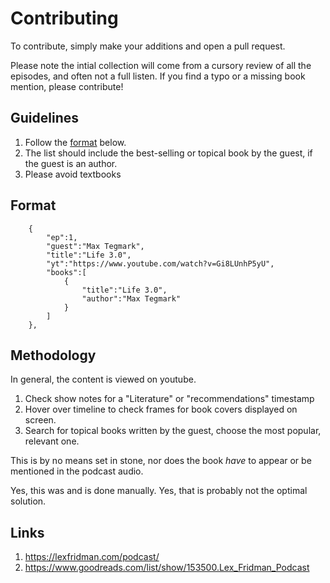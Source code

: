 # Contributing

To contribute, simply make your additions and open a pull request.

Please note the intial collection will come from a cursory review of all the episodes, and often not a full listen. If you find a typo or a missing book mention, please contribute!

## Guidelines

1. Follow the [format](#format) below.
2. The list should include the best-selling or topical book by the guest, if the guest is an author.
3. Please avoid textbooks

## Format
```
	{
		"ep":1,
		"guest":"Max Tegmark",
		"title":"Life 3.0",
		"yt":"https://www.youtube.com/watch?v=Gi8LUnhP5yU",
		"books":[
			{
				"title":"Life 3.0",
				"author":"Max Tegmark"
			}
		]
	},

```

## Methodology

In general, the content is viewed on youtube.

1. Check show notes for a "Literature" or "recommendations" timestamp
2. Hover over timeline to check frames for book covers displayed on screen.
3. Search for topical books written by the guest, choose the most popular, relevant one.

This is by no means set in stone, nor does the book _have_ to appear or be mentioned in the podcast audio.

Yes, this was and is done manually. Yes, that is probably not the optimal solution.

## Links

1. https://lexfridman.com/podcast/
2. https://www.goodreads.com/list/show/153500.Lex_Fridman_Podcast
